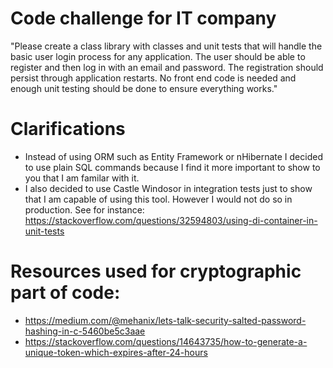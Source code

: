 # Code challenge for IT company
"Please create a class library with classes and unit tests that will handle the basic user login process for any application. The user should be able to register and then log in with an email and password. The registration should persist through application restarts. No front end code is needed and enough unit testing should be done to ensure everything works."

# Clarifications
- Instead of using ORM such as Entity Framework or nHibernate I decided to use plain SQL commands because I find it more important to show to you that I am familar with it.
- I also decided to use Castle Windosor in integration tests just to show that I am capable of using this tool. However I would not do so in production. See for instance: https://stackoverflow.com/questions/32594803/using-di-container-in-unit-tests

# Resources used for cryptographic part of code:
- https://medium.com/@mehanix/lets-talk-security-salted-password-hashing-in-c-5460be5c3aae
- https://stackoverflow.com/questions/14643735/how-to-generate-a-unique-token-which-expires-after-24-hours
